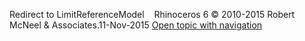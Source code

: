 ---
---

Redirect to LimitReferenceModel&#160;
&#160;
Rhinoceros 6 © 2010-2015 Robert McNeel &amp; Associates.11-Nov-2015
 [Open topic with navigation](limitreferencemodel.html) 

